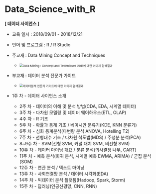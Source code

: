 # Data_Science_with_R
**[ 데이터 사이언스 ]**

- 교육 일시 : 2018/09/01 - 2018/12/21

- 언어 및 프로그램 : R / R Studio

- 주교재 : Data Mining Concept and Techniques

  - <img src="https://images-na.ssl-images-amazon.com/images/I/511MLXf56iL._SX398_BO1,204,203,200_.jpg" alt="Data Mining : Concept and Techniques 2011에 대한 이미지 검색결과" style="zoom: 67%;" />

- 부교재 : 데이터 분석 전문가 가이드

  - <img src="http://image.yes24.com/momo/TopCate1232/MidCate003/123123627.jpg" alt="데이터분석 전문가 가이드에 대한 이미지 검색결과" style="zoom: 67%;" />
- 1주 차 - 데이터 사이언스 소개
  - 2주 차 - 데이터의 이해 및 분석 방법(CDA, EDA, 시계열 데이터)
  - 3주 차 - 다차원 모델링 및 데이터 웨어하우스(ETL, OLAP)
  - 4주 차 - R 기초
  - 5주 차 - 확률과 통계 기초 / 베이시안 분류기(KDE, KNN 분류기)
  - 6주 차 - 심화 통계분석(다변량 분석 ANOVA, Hotelling T2)
  - 7주 차 - 선형대수 기초 / 다차원 척도법(MDS) / 주성분 분석(PCA)
  - 8~9주 차 - SVM(선형 SVM, 커널 대치 SVM, 비선형 SVM)
  - 10주 차 -  데이터 마이닝 개요 / 분류 분석(의사결정 나무, CART)
  - 11주 차 - 예측 분석(회귀 분석, 시계열 예측 EWMA, ARIMA) / 군집 분석(SOM)
  - 12주 차 - 연관 분석 / 텍스트 마이닝
  - 13주 차 - 사회연결망 분석 / 데이터 시각화(EDA)
  - 14주 차 - 빅데이터 분석 플랫폼(Hadoop, Spark, Storm)
  - 15주 차 - 딥러닝(인공신경망, CNN, RNN)


